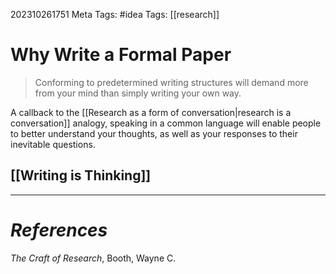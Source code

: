 202310261751
Meta Tags: #idea 
Tags: [[research]]

# Why Write a Formal Paper

> Conforming to predetermined writing structures will demand more from your mind than simply writing your own way.

A callback to the [[Research as a form of conversation|research is a conversation]] analogy, speaking in a common language will enable people to better understand your thoughts, as well as your responses to their inevitable questions.

## [[Writing is Thinking]]





---
# *References*

*The Craft of Research*, Booth, Wayne C. 